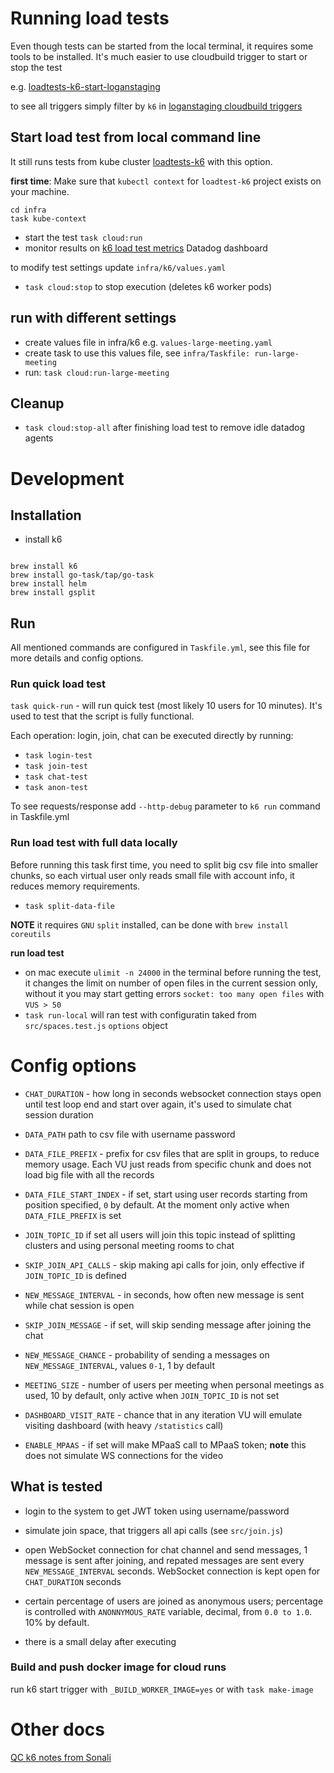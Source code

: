 # Running load tests

Even though tests can be started from the local terminal, it requires some tools to be installed. It's much easier to use cloudbuild trigger to start or stop the test 

e.g. [loadtests-k6-start-loganstaging](https://console.cloud.google.com/cloud-build/triggers/edit/f45ff496-e7f5-4d2d-8d76-ebd72aabaf62?project=onesnastaging)

to see all triggers simply filter by `k6` in [loganstaging cloudbuild triggers](https://console.cloud.google.com/cloud-build/triggers?project=onesnastaging&pageState=(%22triggers%22:(%22f%22:%22%255B%257B_22k_22_3A_22_22_2C_22t_22_3A10_2C_22v_22_3A_22_5C_22k6_5C_22_22%257D%255D%22)))

 
## Start load test from local command line 

It still runs tests from kube cluster [loadtests-k6](https://console.cloud.google.com/kubernetes/clusters/details/us-central1-c/loadtest-k6/details?project=onesnastaging) with this option.



**first time**: Make sure that `kubectl context` for `loadtest-k6` project exists on your machine.

```
cd infra
task kube-context 
```

- start the test `task cloud:run`
- monitor results on [k6 load test metrics](https://p.datadoghq.com/sb/b7425de83-fd40604f385c9c60e6c07476e3a0fafb) Datadog dashboard

to modify test settings update `infra/k6/values.yaml` 

- `task cloud:stop` to stop execution (deletes k6 worker pods)

## run with different settings 

- create values file in infra/k6 e.g. `values-large-meeting.yaml` 
- create task to use this values file, see `infra/Taskfile: run-large-meeting`
- run: `task cloud:run-large-meeting`


## Cleanup 

- `task cloud:stop-all` after finishing load test to remove idle datadog agents


# Development
## Installation

- install k6 

```

brew install k6
brew install go-task/tap/go-task
brew install helm
brew install gsplit
```

## Run 

All mentioned commands are configured in `Taskfile.yml`, see this file for more details and config options.

### Run quick load test

`task quick-run` - will run quick test (most likely 10 users for 10 minutes). It's used to test that the script is fully functional.


Each operation: login, join, chat can be executed directly by running: 

- `task login-test`
- `task join-test`
- `task chat-test`
- `task anon-test`

To see requests/response add `--http-debug` parameter to `k6 run` command in Taskfile.yml


### Run load test with full data locally

Before running this task first time, you need to split big csv file into smaller chunks, so each virtual user only reads small file with account info, it reduces memory requirements. 

- `task split-data-file`

**NOTE** it requires `GNU` `split` installed, can be done with `brew install coreutils`

**run load test** 

- on mac execute `ulimit -n 24000` in the terminal before running the test, it changes the limit on number of open files in the current session only, without it you may start getting errors `socket: too many open files` with `VUS > 50`
- `task run-local` will ran test with configuratin taked from `src/spaces.test.js` `options` object 



# Config options 

- `CHAT_DURATION` - how long in seconds websocket connection stays open until test loop end and start over again, it's used to simulate chat session duration

- `DATA_PATH` path to csv file with username password
- `DATA_FILE_PREFIX` - prefix for csv files that are split in groups, to reduce memory usage. Each VU just reads from specific chunk and does not load big file with all the records

- `DATA_FILE_START_INDEX` - if set, start using user records starting from position specified, `0` by default. At the moment only active when `DATA_FILE_PREFIX` is set

- `JOIN_TOPIC_ID` if set all users will join this topic instead of splitting clusters and using personal meeting rooms to chat 
- `SKIP_JOIN_API_CALLS` - skip making api calls for join, only effective if `JOIN_TOPIC_ID` is defined 

- `NEW_MESSAGE_INTERVAL` - in seconds, how often new message is sent while chat session is open
- `SKIP_JOIN_MESSAGE` - if set, will skip sending message after joining the chat
- `NEW_MESSAGE_CHANCE` - probability of sending a messages on `NEW_MESSAGE_INTERVAL`, values `0-1`, 1 by default

- `MEETING_SIZE` - number of users per meeting when personal meetings as used, 10 by default, only active when `JOIN_TOPIC_ID` is not set
- `DASHBOARD_VISIT_RATE` - chance that in any iteration VU will emulate visiting dashboard (with heavy `/statistics` call)

- `ENABLE_MPAAS` - if set will make MPaaS call to MPaaS token;
**note** this does not simulate WS connections for the video

## What is tested 

- login to the system to get JWT token using username/password
- simulate join space, that triggers all api calls (see `src/join.js`)
- open WebSocket connection for chat channel and send messages, 1 message is sent after joining, and repated messages are sent every `NEW_MESSAGE_INTERVAL` seconds. WebSocket connection is kept open for `CHAT_DURATION` seconds

- certain percentage of users are joined as anonymous users; percentage is controlled with `ANONNYMOUS_RATE` variable, decimal, from `0.0 to 1.0`. 10% by default.

- there is a small delay after executing 


### Build and push docker image for cloud runs


run k6 start trigger with `_BUILD_WORKER_IMAGE=yes` or with `task make-image`


# Other docs
 
[QC k6 notes from Sonali](https://confluence.forge.avaya.com/pages/viewpage.action?pageId=241784580)